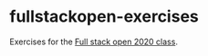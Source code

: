# fullstackopen-exercises
Exercises for the [Full stack open 2020 class](https://fullstackopen.com/en/).


